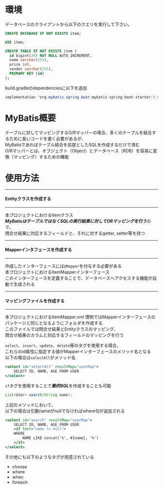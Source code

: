 # 環境

データベースのクライアントから以下のクエリを実行して下さい。

```SQL
CREATE DATABASE IF NOT EXISTS item;

USE item;

CREATE TABLE IF NOT EXISTS item (
  id bigint(20) NOT NULL AUTO_INCREMENT,
  name varchar(255),
  price int,
  vendor varchar(255),
  PRIMARY KEY (id)
);
```


build.gradleのdependenciesに以下を追加
```JAVA
implementation 'org.mybatis.spring.boot:mybatis-spring-boot-starter:3.0.2'
```

# MyBatis概要
テーブルに対してマッピングするO/Rマッパーの場合、多くのテーブルを結合するために長いコードを書く必要があるが、  
MyBatisであればテーブル結合を前提としたSQLを作成するだけで済む  
O/Rマッパーとは、オブジェクト（Object）とデータベース（RDB）を容易に変換（マッピング）するための機能  


# 使用方法

---
#### Entityクラスを作成する
---

本プロジェクトにおけるItemクラス  
***MyBatisはテーブルではなくSQLの実行結果に対してORマッピングを行う***ので、  
問合せ結果に対応するフィールドと、それに対するgetter, setter等を持つ  




---
#### Mapperインタフェースを作成する
---

作成したインターフェースには`@Mapper`を付与する必要がある  
本プロジェクトにおけるItemMapperインターフェース  
このインターフェースを定義することで、データベースへアクセスする機能が自動で生成される  

---
#### マッピングファイルを作成する
---

本プロジェクトにおけるItemMapper.xml
慣例ではMapperインターフェースのパッケージと同じとなるようにフォルダを作成する  
このファイルでは問合せ結果とEntityクラスのマッピング、  
問合せ結果のカラムと対応するフィールドのマッピングを行う  

`select`、`insert`、`update`、`delete`等のタグを使用する場合、  
これらのid属性に指定する値がMapperインターフェースのメソッド名となる  
以下の場合は`selectAll`がメソッド名  
```XML
<select id="selectAll" resultMap="userMap">
	SELECT ID, NAME, AGE FROM USER
</select>
```


`if`タグを使用することで***動的SQL***を作成することも可能

```JAVA
List<User> search(String name);
```
上記のメソッドにおいて、  
以下の場合は引数nameがnullでなければwhere句が追加される
```XML
<select id="search" resultMap="userMap">
    SELECT ID, NAME, AGE FROM USER
    <if test="name != null">
    WHERE
        NAME LIKE concat('%', #{name}, '%')
    </if>
</select>
```
その他にも以下のようなタグが用意されている
- choose
- where
- when 
- foreach

